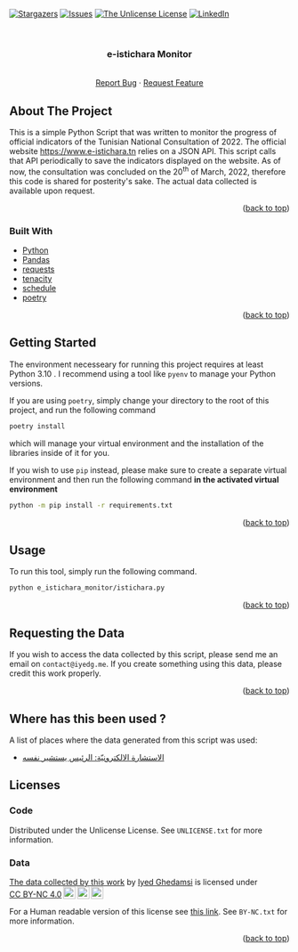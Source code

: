<div id="top"></div>


<!-- PROJECT SHIELDS -->
[![Stargazers][stars-shield]][stars-url]
[![Issues][issues-shield]][issues-url]
[![The Unlicense License][license-shield]][license-url]
[![LinkedIn][linkedin-shield]][linkedin-url]



<!-- PROJECT LOGO -->
<br />
<div align="center">

<h3 align="center">e-istichara Monitor</h3>

  <p align="center">
    <br />
    <a href="https://github.com/iyedg/e_istichara_monitor/issues">Report Bug</a>
    ·
    <a href="https://github.com/iyedg/e_istichara_monitor/issues">Request Feature</a>
  </p>
</div>



<!-- ABOUT THE PROJECT -->
## About The Project

This is a simple Python Script that was written to monitor the progress of
official indicators of the Tunisian National Consultation of 2022. The official website https://www.e-istichara.tn relies on a JSON API. This script calls that API periodically to save the indicators displayed on the website. As of now, the consultation was concluded on the 20<sup>th</sup> of March, 2022, therefore this code is shared for posterity's sake. The actual data collected is available upon request.

<p align="right">(<a href="#top">back to top</a>)</p>



### Built With

* [Python](https://www.python.org/)
* [Pandas](https://pandas.pydata.org/)
* [requests](https://docs.python-requests.org/en/latest/)
* [tenacity](https://tenacity.readthedocs.io/en/latest/)
* [schedule](https://schedule.readthedocs.io/en/stable/)
* [poetry](https://python-poetry.org/)

<p align="right">(<a href="#top">back to top</a>)</p>



<!-- GETTING STARTED -->
## Getting Started



The environment necesseary for running this project requires at least Python 3.10 . I recommend using a tool like `pyenv` to manage your Python versions.

If you are using `poetry`, simply change your directory to the root of this project, and run the following command

```sh
poetry install
```

which will manage your virtual environment and the installation of the libraries inside of it for you.

If you wish to use `pip` instead, please make sure to create a separate virtual environment and then run the following command **in the activated virtual environment**

```sh
python -m pip install -r requirements.txt
```


<p align="right">(<a href="#top">back to top</a>)</p>



<!-- USAGE EXAMPLES -->
## Usage

To run this tool, simply run the following command.

```sh
python e_istichara_monitor/istichara.py
```



<p align="right">(<a href="#top">back to top</a>)</p>



## Requesting the Data

If you wish to access the data collected by this script, please send me an email on `contact@iyedg.me`. If you create something using this data, please credit this work properly.



<p align="right">(<a href="#top">back to top</a>)</p>

## Where has this been used ?

A list of places where the data generated from this script was used:

* [الاستشارة الالكترونيّة: الرئيس يستشير نفسه](https://www.albawsala.com/ar/publications/articles/20224977)


<!-- LICENSE -->
## Licenses

### Code

Distributed under the Unlicense License. See `UNLICENSE.txt` for more information.

### Data

<p xmlns:cc="http://creativecommons.org/ns#" ><a rel="cc:attributionURL" href="https://github.com/iyedg/e_istichara_monitor">The data collected by this work</a> by <a rel="cc:attributionURL dct:creator" property="cc:attributionName" href="https://iyedg.me">Iyed Ghedamsi</a> is licensed under <a href="http://creativecommons.org/licenses/by-nc/4.0/?ref=chooser-v1" target="_blank" rel="license noopener noreferrer" style="display:inline-block;">CC BY-NC 4.0<img style="height:22px!important;margin-left:3px;vertical-align:text-bottom;" src="https://mirrors.creativecommons.org/presskit/icons/cc.svg?ref=chooser-v1"><img style="height:22px!important;margin-left:3px;vertical-align:text-bottom;" src="https://mirrors.creativecommons.org/presskit/icons/by.svg?ref=chooser-v1"><img style="height:22px!important;margin-left:3px;vertical-align:text-bottom;" src="https://mirrors.creativecommons.org/presskit/icons/nc.svg?ref=chooser-v1"></a></p>


For a Human readable version of this license see [this link](https://creativecommons.org/licenses/by-nc/4.0/?ref=chooser-v1). See `BY-NC.txt` for more information.

<p align="right">(<a href="#top">back to top</a>)</p>



<!-- MARKDOWN LINKS & IMAGES -->
<!-- https://www.markdownguide.org/basic-syntax/#reference-style-links -->
[contributors-shield]: https://img.shields.io/github/contributors/iyedg/e_istichara_monitor.svg?style=for-the-badge
[contributors-url]: https://github.com/iyedg/e_istichara_monitor/graphs/contributors
[forks-shield]: https://img.shields.io/github/forks/iyedg/e_istichara_monitor.svg?style=for-the-badge
[forks-url]: https://github.com/iyedg/e_istichara_monitor/network/members
[stars-shield]: https://img.shields.io/github/stars/iyedg/e_istichara_monitor.svg?style=for-the-badge
[stars-url]: https://github.com/iyedg/e_istichara_monitor/stargazers
[issues-shield]: https://img.shields.io/github/issues/iyedg/e_istichara_monitor.svg?style=for-the-badge
[issues-url]: https://github.com/iyedg/e_istichara_monitor/issues
[license-shield]: https://img.shields.io/github/license/iyedg/e_istichara_monitor.svg?style=for-the-badge
[license-url]: https://github.com/iyedg/e_istichara_monitor/blob/master/UNLICENSE.txt
[linkedin-shield]: https://img.shields.io/badge/-LinkedIn-black.svg?style=for-the-badge&logo=linkedin&colorB=555
[linkedin-url]: https://linkedin.com/in/iyed-ghedamsi
[product-screenshot]: images/screenshot.png

